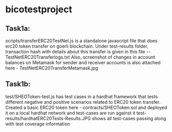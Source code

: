 # bicotestproject
## Task1a:
scripts/transferERC20TestNet.js is a standalone javascript file that does erc20 token transfer on goerli blockchain. Under test-results folder, transaction hash with details about this transfer is given in this file -- TestNetERC20Transferlogs.txt
Also, screenshot of changes in account balances on Metamask for sender and receiver accounts is also attached here - TestNetERC20TransferMetamask.jpg

## Task1b:
test/SHEOToken-test.js has test cases in a hardhat framework that tests different negative and positive scenarios related to ERC20 token transfer. Created a basic ERC20
token here - contracts/SHEOToken.sol and deployed it on a local hardhat network and test-cases are run against it
test-results/hardhatERC20Tests-Results.JPG shows all test-cases passing along with test coverage information
